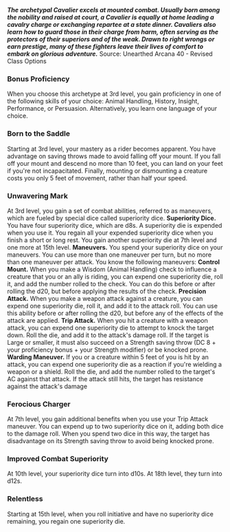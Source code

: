 ***The archetypal Cavalier excels at mounted combat. Usually born among the nobility and raised at court, a Cavalier is equally at home leading a cavalry charge or exchanging repartee at a state dinner. Cavaliers also learn how to guard those in their charge from harm, often serving as the protectors of their superiors and of the weak. Drawn to right wrongs or earn prestige, many of these fighters leave their lives of comfort to embark on glorious adventure.***
Source: Unearthed Arcana 40 - Revised Class Options
### Bonus Proficiency
When you choose this archetype at 3rd level, you gain proficiency in one of the following skills of your choice: Animal Handling, History, Insight, Performance, or Persuasion. Alternatively, you learn one language of your choice.
### Born to the Saddle
Starting at 3rd level, your mastery as a rider becomes apparent. You have advantage on saving throws made to avoid falling off your mount. If you fall off your mount and descend no more than 10 feet, you can land on your feet if you're not incapacitated.
Finally, mounting or dismounting a creature costs you only 5 feet of movement, rather than half your speed.
### Unwavering Mark
At 3rd level, you gain a set of combat abilities, referred to as maneuvers, which are fueled by special dice called superiority dice.
**Superiority Dice.** You have four superiority dice, which are d8s. A superiority die is expended when you use it. You regain all your expended superiority dice when you finish a short or long rest.
You gain another superiority die at 7th level and one more at 15th level.
**Maneuvers.** You spend your superiority dice on your maneuvers. You can use more than one maneuver per turn, but no more than one maneuver per attack.
You know the following maneuvers:
**Control Mount.** When you make a Wisdom (Animal Handling) check to influence a creature that you or an ally is riding, you can expend one superiority die, roll it, and add the number rolled to the check. You can do this before or after rolling the d20, but before applying the results of the check.
**Precision Attack.** When you make a weapon attack against a creature, you can expend one superiority die, roll it, and add it to the attack roll. You can use this ability before or after rolling the d20, but before any of the effects of the attack are applied.
**Trip Attack.** When you hit a creature with a weapon attack, you can expend one superiority die to attempt to knock the target down. Roll the die, and add it to the attack's damage roll. If the target is Large or smaller, it must also succeed on a Strength saving throw (DC 8 + your proficiency bonus + your Strength modifier) or be knocked prone.
**Warding Maneuver.** If you or a creature within 5 feet of you is hit by an attack, you can expend one superiority die as a reaction if you're wielding a weapon or a shield. Roll the die, and add the number rolled to the target's AC against that attack. If the attack still hits, the target has resistance against the attack's damage
### Ferocious Charger
At 7th level, you gain additional benefits when you use your Trip Attack maneuver. You can expend up to two superiority dice on it, adding both dice to the damage roll. When you spend two dice in this way, the target has disadvantage on its Strength saving throw to avoid being knocked prone.
### Improved Combat Superiority
At 10th level, your superiority dice turn into d10s. At 18th level, they turn into d12s.
### Relentless
Starting at 15th level, when you roll initiative and have no superiority dice remaining, you regain one superiority die.